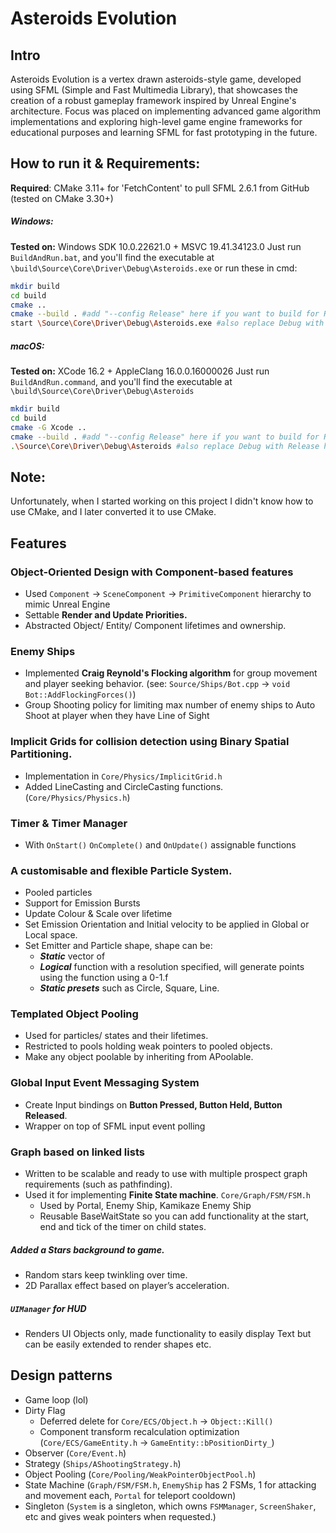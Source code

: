 # Asteroids Evolution
## Intro
Asteroids Evolution is a vertex drawn asteroids-style game, developed using SFML (Simple and Fast Multimedia Library), that showcases the creation of a robust gameplay framework inspired by Unreal Engine's architecture. Focus was placed on implementing advanced game algorithm implementations and exploring high-level game engine frameworks for educational purposes and learning SFML for fast prototyping in the future.

## How to run it & Requirements:
**Required**: CMake 3.11+ for 'FetchContent' to pull SFML 2.6.1 from GitHub 
(tested on CMake 3.30+)
##### Windows:
**Tested on:** Windows SDK 10.0.22621.0 + MSVC 19.41.34123.0
Just run `BuildAndRun.bat`, and you'll find the executable at `\build\Source\Core\Driver\Debug\Asteroids.exe` or run these in cmd:
```sh
mkdir build
cd build
cmake ..
cmake --build . #add "--config Release" here if you want to build for Release
start \Source\Core\Driver\Debug\Asteroids.exe #also replace Debug with Release here if you do
```
##### macOS:
**Tested on:** XCode 16.2 + AppleClang 16.0.0.16000026
Just run ```BuildAndRun.command```, and you'll find the executable at `\build\Source\Core\Driver\Debug\Asteroids` 
```sh
mkdir build
cd build
cmake -G Xcode ..
cmake --build . #add "--config Release" here if you want to build for Release
.\Source\Core\Driver\Debug\Asteroids #also replace Debug with Release here if you do
```

## Note:
Unfortunately, when I started working on this project I didn't know how to use CMake, and I later converted it to use CMake. 

## Features

###	Object-Oriented Design with Component-based features 
- Used `Component` -> `SceneComponent` -> `PrimitiveComponent` hierarchy to mimic Unreal Engine
- Settable **Render and Update Priorities.**
- Abstracted Object/ Entity/ Component lifetimes and ownership.
###	Enemy Ships
- Implemented **Craig Reynold's Flocking algorithm** for group movement and player seeking behavior. (see: `Source/Ships/Bot.cpp` -> `void Bot::AddFlockingForces()`)
- Group Shooting policy for limiting max number of enemy ships to Auto Shoot at player when they have Line of Sight
### **Implicit Grids** for collision detection using **Binary Spatial Partitioning**.
- Implementation in `Core/Physics/ImplicitGrid.h`
- Added LineCasting and CircleCasting functions. (`Core/Physics/Physics.h`)
### Timer & Timer Manager
- With `OnStart()` `OnComplete()` and `OnUpdate()` assignable functions
### A customisable and flexible **Particle System**.
- Pooled particles
- Support for Emission Bursts
- Update Colour & Scale over lifetime
- Set Emission Orientation and Initial velocity to be applied in Global or Local space.
- Set Emitter and Particle shape, shape can be:
    - **_Static_** vector of 
    - **_Logical_** function with a resolution specified, will generate points using the function using a 0-1.f
    - **_Static presets_** such as Circle, Square, Line.
### Templated **Object Pooling**
- Used for particles/ states and their lifetimes.
- Restricted to pools holding weak pointers to pooled objects.
- Make any object poolable by inheriting from APoolable.
### Global **Input Event Messaging** System
- Create Input bindings on **Button Pressed, Button Held, Button Released**.
- Wrapper on top of SFML input event polling
### **Graph** based on linked lists 
- Written to be scalable and ready to use with multiple prospect graph requirements (such as pathfinding).
- Used it for implementing **Finite State machine**. `Core/Graph/FSM/FSM.h`
    - Used by Portal, Enemy Ship, Kamikaze Enemy Ship
    - Reusable BaseWaitState so you can add functionality at the start, end and tick of the timer on child states.

#####	Added a Stars background to game.
- Random stars keep twinkling over time.
- 2D Parallax effect based on player’s acceleration.
##### `UIManager` for HUD
- Renders UI Objects only, made functionality to easily display Text but can be easily extended to render shapes etc.

## Design patterns
- Game loop (lol)
- Dirty Flag 
	- Deferred delete for `Core/ECS/Object.h` -> `Object::Kill()`
	- Component transform recalculation optimization (`Core/ECS/GameEntity.h` -> `GameEntity::bPositionDirty_`)
- Observer (`Core/Event.h`)
- Strategy (`Ships/AShootingStrategy.h`)
- Object Pooling (`Core/Pooling/WeakPointerObjectPool.h`)
- State Machine (`Graph/FSM/FSM.h`, `EnemyShip` has 2 FSMs, 1 for attacking and movement each, `Portal` for teleport cooldown)
- Singleton (`System` is a singleton, which owns `FSMManager`, `ScreenShaker`, etc and gives weak pointers when requested.)